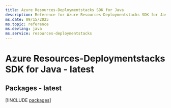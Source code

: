 ```yaml
---
title: Azure Resources-Deploymentstacks SDK for Java
description: Reference for Azure Resources-Deploymentstacks SDK for Java
ms.date: 09/15/2025
ms.topic: reference
ms.devlang: java
ms.service: resources-deploymentstacks
---
```

# Azure Resources-Deploymentstacks SDK for Java - latest
## Packages - latest
[!INCLUDE [packages](resources-deploymentstacks-index.md)]